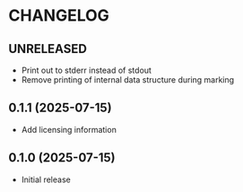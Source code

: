 # CHANGELOG

## UNRELEASED

- Print out to stderr instead of stdout
- Remove printing of internal data structure during marking
## 0.1.1 (2025-07-15)

- Add licensing information

## 0.1.0 (2025-07-15)

- Initial release

